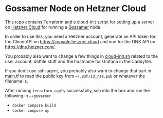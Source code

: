 # Gossamer Node on Hetzner Cloud

This repo contains Terraform and a cloud-init script for setting up a server on [Hetzner Cloud](https://www.hetzner.com/cloud/) for running a
[Gossamer](https://github.com/ChainSafe/gossamer) node.

In order to use this, you need a Hetzner account, generate an API token for the Cloud API on https://console.hetzner.cloud and one for the DNS API on
https://dns.hetzner.com/.

You probably also want to change a few things in [cloud-init.sh](./cloud-init.sh) related to the user account, dotfile stuff and the hostname for
Grafana in the Caddyfile.

If you don't use ssh-agent, you probably also want to change that part in [main.tf](./main.tf) to read the public key from `~/.ssh/id_rsa.pub` or
whatever the filename is.

After running `terraform apply` successfully, ssh into the box and run the following in `~/gossamer`

* `docker compose build`
* `docker compose up`

